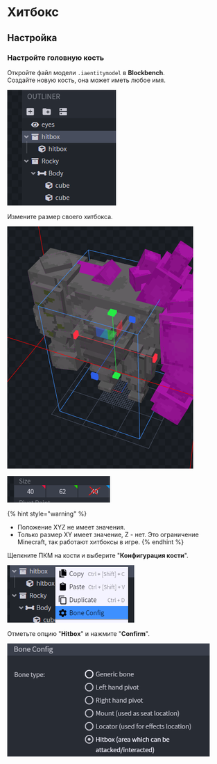 # Хитбокс

## Настройка

### Настройте головную кость

Откройте файл модели `.iaentitymodel` в **Blockbench**.\
Создайте новую кость, она может иметь любое имя.

![](<../../../../.gitbook/assets/image (86).png>)

Измените размер своего хитбокса.



![](<../../../../.gitbook/assets/image (90).png>)

![](<../../../../.gitbook/assets/image (52) (1).png>)

{% hint style="warning" %}
* Положение XYZ не имеет значения.
* Только размер XY имеет значение, Z - нет. Это ограничение Minecraft, так работают хитбоксы в игре.
{% endhint %}

Щелкните ПКМ на кости и выберите "**Конфигурация кости**".

![](<../../../../.gitbook/assets/image (62) (1) (1).png>)

Отметьте опцию "**Hitbox**" и нажмите "**Confirm**".

![](<../../../../.gitbook/assets/image (49) (1).png>)

